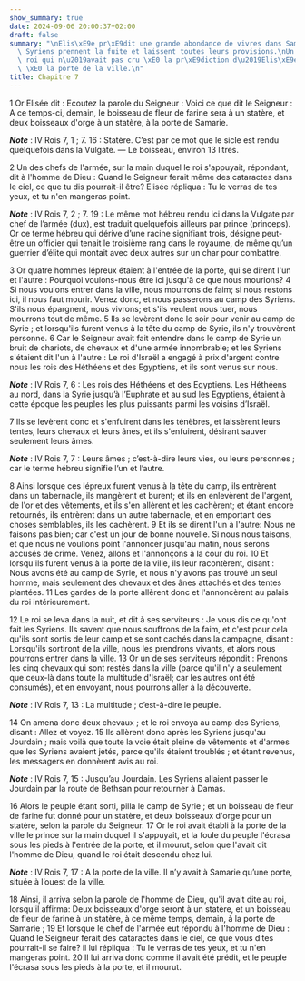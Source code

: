```yaml
---
show_summary: true
date: 2024-09-06 20:00:37+02:00
draft: false
summary: "\nElis\xE9e pr\xE9dit une grande abondance de vivres dans Samarie.\nLes\
  \ Syriens prennent la fuite et laissent toutes leurs provisions.\nUn officier du\
  \ roi qui n\u2019avait pas cru \xE0 la pr\xE9diction d\u2019Elis\xE9e est \xE9touff\xE9\
  \ \xE0 la porte de la ville.\n"
title: Chapitre 7
---
```





1 Or Elisée dit : Ecoutez la parole du Seigneur : Voici ce que dit le Seigneur : A ce temps-ci, demain, le boisseau de fleur de farine sera à un statère, et deux boisseaux d'orge à un statère, à la porte de Samarie.

***Note*** :  IV Rois 7, 1 ; 7. 16 : Statère. C’est par ce mot que le sicle est rendu quelquefois dans la Vulgate. ― Le boisseau, environ 13 litres.

2 Un des chefs de l'armée, sur la main duquel le roi s'appuyait, répondant, dit à l'homme de Dieu : Quand le Seigneur ferait même des cataractes dans le ciel, ce que tu dis pourrait-il être? Elisée répliqua : Tu le verras de tes yeux, et tu n'en mangeras point.

***Note*** :  IV Rois 7, 2 ; 7. 19 : Le même mot hébreu rendu ici dans la Vulgate par chef de l’armée (dux), est traduit quelquefois ailleurs par prince (princeps). Or ce terme hébreu qui dérive d’une racine signifiant trois, désigne peut-être un officier qui tenait le troisième rang dans le royaume, de même qu’un guerrier d’élite qui montait avec deux autres sur un char pour combattre.


3 Or quatre hommes lépreux étaient à l'entrée de la porte, qui se dirent l'un et l'autre : Pourquoi voulons-nous être ici jusqu'à ce que nous mourions? 4 Si nous voulons entrer dans la ville, nous mourrons de faim; si nous restons ici, il nous faut mourir. Venez donc, et nous passerons au camp des Syriens. S'ils nous épargnent, nous vivrons; et s'ils veulent nous tuer, nous mourrons tout de même. 5 Ils se levèrent donc le soir pour venir au camp de Syrie ; et lorsqu'ils furent venus à la tête du camp de Syrie, ils n'y trouvèrent personne. 6 Car le Seigneur avait fait entendre dans le camp de Syrie un bruit de chariots, de chevaux et d'une armée innombrable; et les Syriens s'étaient dit l'un à l'autre : Le roi d'Israël a engagé à prix d'argent contre nous les rois des Héthéens et des Egyptiens, et ils sont venus sur nous.

***Note*** :  IV Rois 7, 6 : Les rois des Héthéens et des Egyptiens. Les Héthéens au nord, dans la Syrie jusqu’à l’Euphrate et au sud les Egyptiens, étaient à cette époque les peuples les plus puissants parmi les voisins d’Israël.

7 Ils se levèrent donc et s'enfuirent dans les ténèbres, et laissèrent leurs tentes, leurs chevaux et leurs ânes, et ils s'enfuirent, désirant sauver seulement leurs âmes.

***Note*** :  IV Rois 7, 7 : Leurs âmes ; c’est-à-dire leurs vies, ou leurs personnes ; car le terme hébreu signifie l’un et l’autre.

8 Ainsi lorsque ces lépreux furent venus à la tête du camp, ils entrèrent dans un tabernacle, ils mangèrent et burent; et ils en enlevèrent de l'argent, de l'or et des vêtements, et ils s'en allèrent et les cachèrent; et étant encore retournés, ils entrèrent dans un autre tabernacle, et en emportant des choses semblables, ils les cachèrent. 9 Et ils se dirent l'un à l'autre: Nous ne faisons pas bien; car c'est un jour de bonne nouvelle. Si nous nous taisons, et que nous ne voulions point l'annoncer jusqu'au matin, nous serons accusés de crime. Venez, allons et l'annonçons à la cour du roi. 10 Et lorsqu'ils furent venus à la porte de la ville, ils leur racontèrent, disant : Nous avons été au camp de Syrie, et nous n'y avons pas trouvé un seul homme, mais seulement des chevaux et des ânes attachés et des tentes plantées. 11 Les gardes de la porte allèrent donc et l'annoncèrent au palais du roi intérieurement.


12 Le roi se leva dans la nuit, et dit à ses serviteurs : Je vous dis ce qu'ont fait les Syriens. Ils savent que nous souffrons de la faim, et c'est pour cela qu'ils sont sortis de leur camp et se sont cachés dans la campagne, disant : Lorsqu'ils sortiront de la ville, nous les prendrons vivants, et alors nous pourrons entrer dans la ville. 13 Or un de ses serviteurs répondit : Prenons les cinq chevaux qui sont restés dans la ville (parce qu'il n'y a seulement que ceux-là dans toute la multitude d'Israël; car les autres ont été consumés), et en envoyant, nous pourrons aller à la découverte.

***Note*** :  IV Rois 7, 13 : La multitude ; c’est-à-dire le peuple.

14 On amena donc deux chevaux ; et le roi envoya au camp des Syriens, disant : Allez et voyez. 15 Ils allèrent donc après les Syriens jusqu'au Jourdain ; mais voilà que toute la voie était pleine de vêtements et d'armes que les Syriens avaient jetés, parce qu'ils étaient troublés ; et étant revenus, les messagers en donnèrent avis au roi.

***Note*** :  IV Rois 7, 15 : Jusqu’au Jourdain. Les Syriens allaient passer le Jourdain par la route de Bethsan pour retourner à Damas.


16 Alors le peuple étant sorti, pilla le camp de Syrie ; et un boisseau de fleur de farine fut donné pour un statère, et deux boisseaux d'orge pour un statère, selon la parole du Seigneur. 17 Or le roi avait établi à la porte de la ville le prince sur la main duquel il s'appuyait, et la foule du peuple l'écrasa sous les pieds à l'entrée de la porte, et il mourut, selon que l'avait dit l'homme de Dieu, quand le roi était descendu chez lui.

***Note*** :  IV Rois 7, 17 : A la porte de la ville. Il n’y avait à Samarie qu’une porte, située à l’ouest de la ville.

18 Ainsi, il arriva selon la parole de l'homme de Dieu, qu'il avait dite au roi, lorsqu'il affirma: Deux boisseaux d'orge seront à un statère, et un boisseau de fleur de farine à un statère, à ce même temps, demain, à la porte de Samarie ; 19 Et lorsque le chef de l'armée eut répondu à l'homme de Dieu : Quand le Seigneur ferait des cataractes dans le ciel, ce que vous dites pourrait-il se faire? il lui répliqua : Tu le verras de tes yeux, et tu n'en mangeras point. 20 Il lui arriva donc comme il avait été prédit, et le peuple l'écrasa sous les pieds à la porte, et il mourut.

